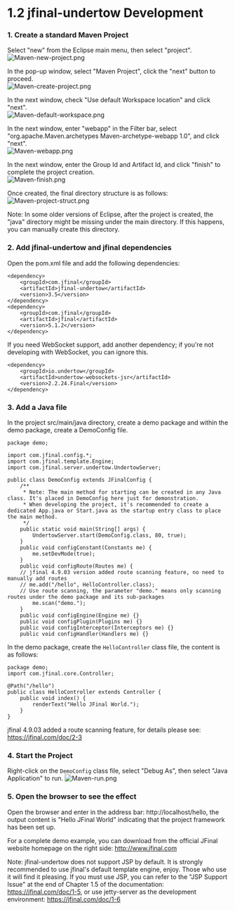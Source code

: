 # 1.2 jfinal-undertow Development
### 1. Create a standard Maven Project
Select "new" from the Eclipse main menu, then select "project".  
![Maven-new-project.png](/jfinal-doc/1.2/1_20181130133401.png)

In the pop-up window, select "Maven Project", click the "next" button to proceed.  
![Maven-create-project.png](/jfinal-doc/1.2/1_20181130133413.png)

In the next window, check "Use default Workspace location" and click "next".  
![Maven-default-workspace.png](/jfinal-doc/1.2/1_20181130133824.png)

In the next window, enter "webapp" in the Filter bar, select "org.apache.Maven.archetypes Maven-archetype-webapp 1.0", and click "next".  
![Maven-webapp.png](/jfinal-doc/1.2/1_20181130134209.png)

In the next window, enter the Group Id and Artifact Id, and click "finish" to complete the project creation.  
![Maven-finish.png](/jfinal-doc/1.2/1_20181130134402.png)

Once created, the final directory structure is as follows:  
![Maven-project-struct.png](/jfinal-doc/1.2/1_20181130134715.png)

Note: In some older versions of Eclipse, after the project is created, the "java" directory might be missing under the main directory. If this happens, you can manually create this directory.
### 2. Add jfinal-undertow and jfinal dependencies
Open the pom.xml file and add the following dependencies:
```
<dependency>
    <groupId>com.jfinal</groupId>
    <artifactId>jfinal-undertow</artifactId>
    <version>3.5</version>
</dependency>
<dependency>
    <groupId>com.jfinal</groupId>
    <artifactId>jfinal</artifactId>
    <version>5.1.2</version>
</dependency>
```
If you need WebSocket support, add another dependency; if you're not developing with WebSocket, you can ignore this.
```
<dependency>
    <groupId>io.undertow</groupId>
    <artifactId>undertow-websockets-jsr</artifactId>
    <version>2.2.24.Final</version>
</dependency>
```
### 3. Add a Java file
In the project src/main/java directory, create a demo package and within the demo package, create a DemoConfig file.
```
package demo;

import com.jfinal.config.*;
import com.jfinal.template.Engine;
import com.jfinal.server.undertow.UndertowServer;

public class DemoConfig extends JFinalConfig {
    /**
     * Note: The main method for starting can be created in any Java class. It's placed in DemoConfig here just for demonstration.
     * When developing the project, it's recommended to create a dedicated App.java or Start.java as the startup entry class to place the main method.
     */
    public static void main(String[] args) {
        UndertowServer.start(DemoConfig.class, 80, true);
    }
    public void configConstant(Constants me) {
        me.setDevMode(true);
    }
    public void configRoute(Routes me) {
    // jfinal 4.9.03 version added route scanning feature, no need to manually add routes
    // me.add("/hello", HelloController.class);
    // Use route scanning, the parameter "demo." means only scanning routes under the demo package and its sub-packages
        me.scan("demo.");
    }
    public void configEngine(Engine me) {}
    public void configPlugin(Plugins me) {}
    public void configInterceptor(Interceptors me) {}
    public void configHandler(Handlers me) {}
```

In the demo package, create the `HelloController` class file, the content is as follows:

```
package demo;
import com.jfinal.core.Controller;

@Path("/hello")
public class HelloController extends Controller {
    public void index() {
        renderText("Hello JFinal World.");
    }
}
```

jfinal 4.9.03 added a route scanning feature, for details please see: https://jfinal.com/doc/2-3

### 4. Start the Project
Right-click on the `DemoConfig` class file, select "Debug As", then select "Java Application" to run.
![Maven-run.png](/jfinal-doc/1.2/1_20181130141600.png)

### 5. Open the browser to see the effect
Open the browser and enter in the address bar: http://localhost/hello, the output content is "Hello JFinal World" indicating that the project framework has been set up.

For a complete demo example, you can download from the official JFinal website homepage on the right side: http://www.jfinal.com

Note: jfinal-undertow does not support JSP by default. It is strongly recommended to use jfinal's default template engine, enjoy. Those who use it will find it pleasing. If you must use JSP, you can refer to the "JSP Support Issue" at the end of Chapter 1.5 of the documentation: https://jfinal.com/doc/1-5, or use jetty-server as the development environment: https://jfinal.com/doc/1-6
